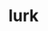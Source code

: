 ---
category: 4-letters
denotation: null
name: lurk
reference_link: https://www.etymonline.com/word/lurk
root_language: null
root_name: null
title: lurk
type: free
word_sums:
- respelling: lurk
  sum: 'Lurk + '
---